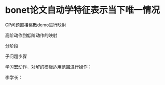 

# bonet论文自动学特征表示当下唯一情况

CP问题直接离散demo进行映射


高阶动作到低阶动作的映射


分阶段

子问题步骤

学习宏动作，对解的模板适用范围进行操作；


李学长：


































































